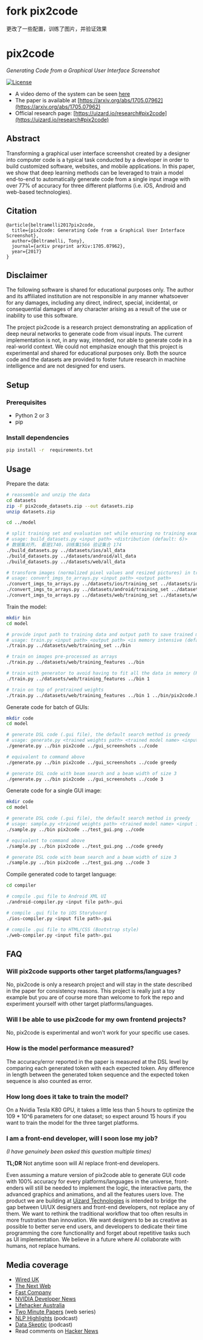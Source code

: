 # fork pix2code
更改了一些配置，训练了图片，并验证效果
# pix2code

*Generating Code from a Graphical User Interface Screenshot*

[![License](http://img.shields.io/badge/license-APACHE2-blue.svg)](LICENSE.txt)

* A video demo of the system can be seen [here](https://youtu.be/pqKeXkhFA3I)
* The paper is available at [https://arxiv.org/abs/1705.07962](https://arxiv.org/abs/1705.07962)
* Official research page: [https://uizard.io/research#pix2code](https://uizard.io/research#pix2code)

## Abstract
Transforming a graphical user interface screenshot created by a designer into computer code is a typical task conducted by a developer in order to build customized software, websites, and mobile applications. In this paper, we show that deep learning methods can be leveraged to train a model end-to-end to automatically generate code from a single input image with over 77% of accuracy for three different platforms (i.e. iOS, Android and web-based technologies).

## Citation

```
@article{beltramelli2017pix2code,
  title={pix2code: Generating Code from a Graphical User Interface Screenshot},
  author={Beltramelli, Tony},
  journal={arXiv preprint arXiv:1705.07962},
  year={2017}
}
```

## Disclaimer

The following software is shared for educational purposes only. The author and its affiliated institution are not responsible in any manner whatsoever for any damages, including any direct, indirect, special, incidental, or consequential damages of any character arising as a result of the use or inability to use this software.

The project pix2code is a research project demonstrating an application of deep neural networks to generate code from visual inputs.
The current implementation is not, in any way, intended, nor able to generate code in a real-world context.
We could not emphasize enough that this project is experimental and shared for educational purposes only.
Both the source code and the datasets are provided to foster future research in machine intelligence and are not designed for end users.

## Setup
### Prerequisites

- Python 2 or 3
- pip

### Install dependencies

```sh
pip install -r  requirements.txt
```

## Usage

Prepare the data:
```sh
# reassemble and unzip the data
cd datasets
zip -F pix2code_datasets.zip --out datasets.zip
unzip datasets.zip

cd ../model

# split training set and evaluation set while ensuring no training example in the evaluation set
# usage: build_datasets.py <input path> <distribution (default: 6)>
# 数据集对齐。 都是1740，训练集1566 验证集合 174
./build_datasets.py ../datasets/ios/all_data
./build_datasets.py ../datasets/android/all_data
./build_datasets.py ../datasets/web/all_data

# transform images (normalized pixel values and resized pictures) in training dataset to numpy arrays (smaller files if you need to upload the set to train your model in the cloud)
# usage: convert_imgs_to_arrays.py <input path> <output path>
./convert_imgs_to_arrays.py ../datasets/ios/training_set ../datasets/ios/training_features
./convert_imgs_to_arrays.py ../datasets/android/training_set ../datasets/android/training_features
./convert_imgs_to_arrays.py ../datasets/web/training_set ../datasets/web/training_features
```

Train the model:
```sh
mkdir bin
cd model

# provide input path to training data and output path to save trained model and metadata
# usage: train.py <input path> <output path> <is memory intensive (default: 0)> <pretrained weights (optional)>
./train.py ../datasets/web/training_set ../bin

# train on images pre-processed as arrays
./train.py ../datasets/web/training_features ../bin

# train with generator to avoid having to fit all the data in memory (RECOMMENDED)
./train.py ../datasets/web/training_features ../bin 1

# train on top of pretrained weights
./train.py ../datasets/web/training_features ../bin 1 ../bin/pix2code.h5
```

Generate code for batch of GUIs:
```sh
mkdir code
cd model

# generate DSL code (.gui file), the default search method is greedy
# usage: generate.py <trained weights path> <trained model name> <input image> <output path> <search method (default: greedy)>
./generate.py ../bin pix2code ../gui_screenshots ../code

# equivalent to command above
./generate.py ../bin pix2code ../gui_screenshots ../code greedy

# generate DSL code with beam search and a beam width of size 3
./generate.py ../bin pix2code ../gui_screenshots ../code 3
```

Generate code for a single GUI image:
```sh
mkdir code
cd model

# generate DSL code (.gui file), the default search method is greedy
# usage: sample.py <trained weights path> <trained model name> <input image> <output path> <search method (default: greedy)>
./sample.py ../bin pix2code ../test_gui.png ../code

# equivalent to command above
./sample.py ../bin pix2code ../test_gui.png ../code greedy

# generate DSL code with beam search and a beam width of size 3
./sample.py ../bin pix2code ../test_gui.png ../code 3
```

Compile generated code to target language:
```sh
cd compiler

# compile .gui file to Android XML UI
./android-compiler.py <input file path>.gui

# compile .gui file to iOS Storyboard
./ios-compiler.py <input file path>.gui

# compile .gui file to HTML/CSS (Bootstrap style)
./web-compiler.py <input file path>.gui
```

## FAQ

### Will pix2code supports other target platforms/languages?
No, pix2code is only a research project and will stay in the state described in the paper for consistency reasons.
This project is really just a toy example but you are of course more than welcome to fork the repo and experiment yourself with other target platforms/languages.

### Will I be able to use pix2code for my own frontend projects?
No, pix2code is experimental and won't work for your specific use cases.

### How is the model performance measured?
The accuracy/error reported in the paper is measured at the DSL level by comparing each generated token with each expected token.
Any difference in length between the generated token sequence and the expected token sequence is also counted as error.

### How long does it take to train the model?
On a Nvidia Tesla K80 GPU, it takes a little less than 5 hours to optimize the 109 * 10^6 parameters for one dataset; so expect around 15 hours if you want to train the model for the three target platforms.

### I am a front-end developer, will I soon lose my job?
*(I have genuinely been asked this question multiple times)*

**TL;DR** Not anytime soon will AI replace front-end developers.

Even assuming a mature version of pix2code able to generate GUI code with 100% accuracy for every platforms/languages in the universe, front-enders will still be needed to implement the logic, the interactive parts, the advanced graphics and animations, and all the features users love. The product we are building at [Uizard Technologies](https://uizard.io) is intended to bridge the gap between UI/UX designers and front-end developers, not replace any of them. We want to rethink the traditional workflow that too often results in more frustration than innovation. We want designers to be as creative as possible to better serve end users, and developers to dedicate their time programming the core functionality and forget about repetitive tasks such as UI implementation. We believe in a future where AI collaborate with humans, not replace humans.

## Media coverage

* [Wired UK](http://www.wired.co.uk/article/pix2code-ulzard-technologies)
* [The Next Web](https://thenextweb.com/apps/2017/05/26/ai-raw-design-turn-source-code)
* [Fast Company](https://www.fastcodesign.com/90127911/this-startup-uses-machine-learning-to-turn-ui-designs-into-raw-code)
* [NVIDIA Developer News](https://news.developer.nvidia.com/ai-turns-ui-designs-into-code)
* [Lifehacker Australia](https://www.lifehacker.com.au/2017/05/generating-user-interface-code-from-images-using-machine-learning/)
* [Two Minute Papers](https://www.youtube.com/watch?v=Fevg4aowNyc) (web series)
* [NLP Highlights](https://soundcloud.com/nlp-highlights/17a) (podcast)
* [Data Skeptic](https://dataskeptic.com/blog/episodes/2017/pix2code) (podcast)
* Read comments on [Hacker News](https://news.ycombinator.com/item?id=14416530)
